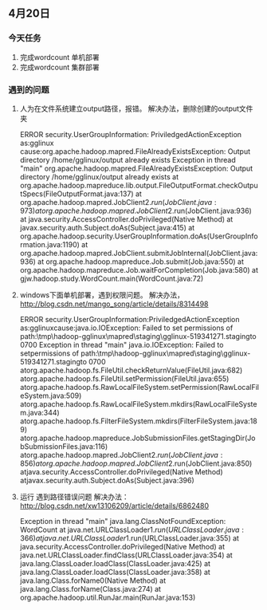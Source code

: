 ## 4月20日

### 今天任务
1. 完成wordcount 单机部署
2. 完成wordcount 集群部署

### 遇到的问题
1.  人为在文件系统建立output路径，报错。
    解决办法，删除创建的output文件夹
	 
	 ERROR security.UserGroupInformation: PriviledgedActionException as:gglinux cause:org.apache.hadoop.mapred.FileAlreadyExistsException: Output directory /home/gglinux/output already exists
	Exception in thread "main" org.apache.hadoop.mapred.FileAlreadyExistsException: Output directory /home/gglinux/output already exists
		at org.apache.hadoop.mapreduce.lib.output.FileOutputFormat.checkOutputSpecs(FileOutputFormat.java:137)
		at org.apache.hadoop.mapred.JobClient$2.run(JobClient.java:973)
		at org.apache.hadoop.mapred.JobClient$2.run(JobClient.java:936)
		at java.security.AccessController.doPrivileged(Native Method)
		at javax.security.auth.Subject.doAs(Subject.java:415)
		at org.apache.hadoop.security.UserGroupInformation.doAs(UserGroupInformation.java:1190)
		at org.apache.hadoop.mapred.JobClient.submitJobInternal(JobClient.java:936)
		at org.apache.hadoop.mapreduce.Job.submit(Job.java:550)
		at org.apache.hadoop.mapreduce.Job.waitForCompletion(Job.java:580)
		at gjw.hadoop.study.WordCount.main(WordCount.java:72)

2.  windows下面单机部署，遇到权限问题。
	解决办法，http://blog.csdn.net/mango_song/article/details/8314498
	 
	 ERROR security.UserGroupInformation:PriviledgedActionException as:gglinuxcause:java.io.IOException: Failed to set permissions of path:\tmp\hadoop-gglinux\mapred\staging\gglinux-519341271\.stagingto 0700
	Exception in thread "main" java.io.IOException: Failed to setpermissions of path:\tmp\hadoop-gglinux\mapred\staging\gglinux-519341271\.stagingto 0700
	    atorg.apache.hadoop.fs.FileUtil.checkReturnValue(FileUtil.java:682)
	    atorg.apache.hadoop.fs.FileUtil.setPermission(FileUtil.java:655)
	    atorg.apache.hadoop.fs.RawLocalFileSystem.setPermission(RawLocalFileSystem.java:509)
	    atorg.apache.hadoop.fs.RawLocalFileSystem.mkdirs(RawLocalFileSystem.java:344)
	    atorg.apache.hadoop.fs.FilterFileSystem.mkdirs(FilterFileSystem.java:189)
	    atorg.apache.hadoop.mapreduce.JobSubmissionFiles.getStagingDir(JobSubmissionFiles.java:116)
	    atorg.apache.hadoop.mapred.JobClient$2.run(JobClient.java:856)
	    atorg.apache.hadoop.mapred.JobClient$2.run(JobClient.java:850)
	    atjava.security.AccessController.doPrivileged(Native Method)
	    atjavax.security.auth.Subject.doAs(Subject.java:396)
	

3.  运行 遇到路径错误问题 
	解决办法：http://blog.csdn.net/xw13106209/article/details/6862480
	
	Exception in thread "main" java.lang.ClassNotFoundException: WordCount
	at java.net.URLClassLoader$1.run(URLClassLoader.java:366)
	at java.net.URLClassLoader$1.run(URLClassLoader.java:355)
	at java.security.AccessController.doPrivileged(Native Method)
	at java.net.URLClassLoader.findClass(URLClassLoader.java:354)
	at java.lang.ClassLoader.loadClass(ClassLoader.java:425)
	at java.lang.ClassLoader.loadClass(ClassLoader.java:358)
	at java.lang.Class.forName0(Native Method)
	at java.lang.Class.forName(Class.java:274)
	at org.apache.hadoop.util.RunJar.main(RunJar.java:153)
